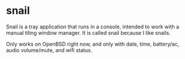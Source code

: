 # snail
Snail is a tray application that runs in a console, intended to work with a manual tiling window manager. It is called snail because I like snails.


Only works on OpenBSD right now, and only with date, time, battery/ac, audio volume/mute, and wifi status.
